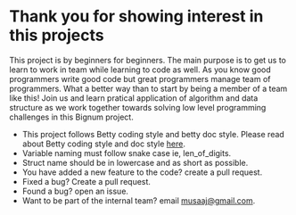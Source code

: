 # Thank you for showing interest in this projects

This project is by beginners for beginners. The main purpose is to get us to learn to work in team  while learning to code as well. As you know good programmers write good code but great programmers manage team of programmers. What a better way than to start by being a member of a team like this! Join us and learn pratical application of algorithm and data structure as we work together towards solving low level programming challenges in this Bignum project.

- This project follows Betty coding style and betty doc style. Please read about Betty coding style and doc style [here](https://github.com/holbertonschool/Betty/wiki).
- Variable naming must follow snake case ie, len_of_digits.
- Struct name should be in lowercase and as short as possible. 
- You have added a new feature to the code? create a pull request.
- Fixed a bug? Create a pull request.
- Found a bug? open an issue.
- Want to be part of the internal team? email musaaj@gmail.com.